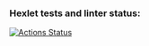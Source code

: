### Hexlet tests and linter status:
[![Actions Status](https://github.com/mrvdanilov/data-analytics-project-96/workflows/hexlet-check/badge.svg)](https://github.com/mrvdanilov/data-analytics-project-96/actions)